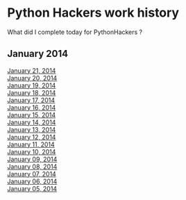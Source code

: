 Python Hackers work history
=============================

What did I complete today for PythonHackers ?

January 2014
--------------

[January 21, 2014](https://github.com/pythonhackers/history/blob/master/january-2014/21-tuesday.md)  
[January 20, 2014](https://github.com/pythonhackers/history/blob/master/january-2014/20-monday.md)  
[January 19, 2014](https://github.com/pythonhackers/history/blob/master/january-2014/19-sunday.md)  
[January 18, 2014](https://github.com/pythonhackers/history/blob/master/january-2014/18-saturday.md)  
[January 17, 2014](https://github.com/pythonhackers/history/blob/master/january-2014/17-friday.md)  
[January 16, 2014](https://github.com/pythonhackers/history/blob/master/january-2014/16-thursday.md)  
[January 15, 2014](https://github.com/pythonhackers/history/blob/master/january-2014/15-wednesday.md)  
[January 14, 2014](https://github.com/pythonhackers/history/blob/master/january-2014/14-tuesday.md)  
[January 13, 2014](https://github.com/pythonhackers/history/blob/master/january-2014/13-monday.md)  
[January 12, 2014](https://github.com/pythonhackers/history/blob/master/january-2014/12-sunday.md)  
[January 11, 2014](https://github.com/pythonhackers/history/blob/master/january-2014/11-saturday.md)  
[January 10, 2014](https://github.com/pythonhackers/history/blob/master/january-2014/10-saturday.md)  
[January 09, 2014](https://github.com/pythonhackers/history/blob/master/january-2014/09-Thursday.md)  
[January 08, 2014](https://github.com/pythonhackers/history/blob/master/january-2014/08-wednesday.md)  
[January 07, 2014](https://github.com/pythonhackers/history/blob/master/january-2014/07-tuesday.md)  
[January 06, 2014](https://github.com/pythonhackers/history/blob/master/january-2014/06-monday.md)  
[January 05, 2014](https://github.com/pythonhackers/history/blob/master/january-2014/05-sunday.md)  


